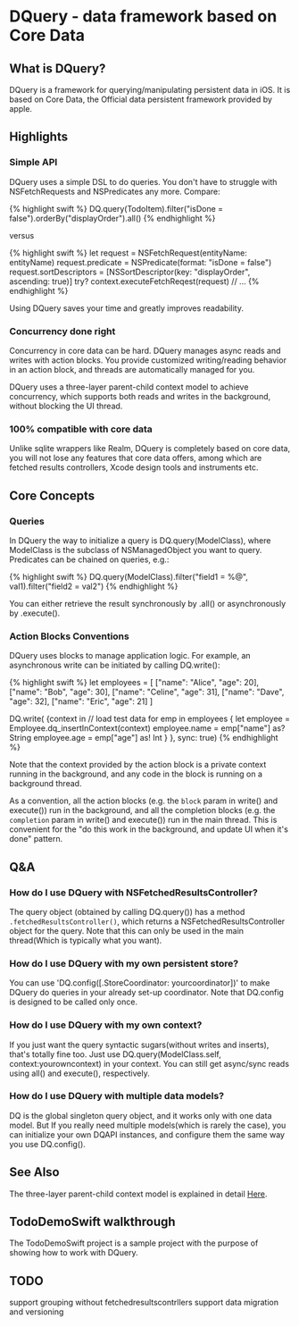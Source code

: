 # DQuery - data framework based on Core Data

## What is DQuery?
DQuery is a framework for querying/manipulating persistent data in iOS.
It is based on Core Data, the Official data persistent framework provided by
apple.

## Highlights
### Simple API
DQuery uses a simple DSL to do queries. You don't have to
struggle with NSFetchRequests and NSPredicates any more. Compare:

{% highlight swift %}
DQ.query(TodoItem).filter("isDone = false").orderBy("displayOrder").all()
{% endhighlight %}

versus

{% highlight swift %}
let request = NSFetchRequest(entityName: entityName)
request.predicate = NSPredicate(format: "isDone = false")
request.sortDescriptors = [NSSortDescriptor(key: "displayOrder", ascending: true)]
try? context.executeFetchReqest(request)
// ...
{% endhighlight %}

Using DQuery saves your time and greatly improves readability.

### Concurrency done right
Concurrency in core data can be hard. DQuery manages async reads and writes
with action blocks. You provide customized writing/reading behavior in an action
block, and threads are automatically managed for you.

DQuery uses a three-layer parent-child context model to achieve concurrency,
which supports both reads and writes in the background, without blocking the UI
thread.

### 100% compatible with core data
Unlike sqlite wrappers like Realm, DQuery is completely based on core data, you
will not lose any features that core data offers, among which are
fetched results controllers, Xcode design tools and instruments etc.

## Core Concepts
### Queries
In DQuery the way to initialize a query is DQ.query(ModelClass), where
ModelClass is the subclass of NSManagedObject you want to query. Predicates can
be chained on queries, e.g.:

{% highlight swift %}
DQ.query(ModelClass).filter("field1 = %@", val1).filter("field2 = val2")
{% endhighlight %}

You can either retrieve the result synchronously by .all() or asynchronously by
.execute().

### Action Blocks Conventions
DQuery uses blocks to manage application logic. For example, an asynchronous
write can be initiated by calling DQ.write():

{% highlight swift %}
let employees = [
    ["name": "Alice", "age": 20],
    ["name": "Bob", "age": 30],
    ["name": "Celine", "age": 31],
    ["name": "Dave", "age": 32],
    ["name": "Eric", "age": 21]
]

DQ.write(
    {context in
        // load test data
        for emp in employees {
            let employee = Employee.dq_insertInContext(context)
            employee.name = emp["name"] as? String
            employee.age = emp["age"] as! Int
        }
    },
    sync: true)
{% endhighlight %}

Note that the context provided by the action block is a private context running
in the background, and any code in the block is running on a background thread.

As a convention, all the action blocks (e.g. the `block` param in write() and execute())
run in the background, and all the completion blocks (e.g. the `completion` param
in write() and execute()) run in the main thread. This is convenient for the
"do this work in the background, and update UI when it's done" pattern.


## Q&A
### How do I use DQuery with NSFetchedResultsController?
The query object (obtained by calling DQ.query()) has a method
`.fetchedResultsController()`, which returns a NSFetchedResultsController object
for the query. Note that this can only be used in the main thread(Which is
typically what you want).

### How do I use DQuery with my own persistent store?
You can use 'DQ.config([.StoreCoordinator: yourcoordinator])' to make DQuery do
queries in your already set-up coordinator. Note that DQ.config is designed to
be called only once.

### How do I use DQuery with my own context?
If you just want the query syntactic sugars(without writes and inserts), that's
totally fine too. Just use DQ.query(ModelClass.self, context:yourowncontext) in
your context. You can still get async/sync reads using all() and execute(),
respectively.

### How do I use DQuery with multiple data models?
DQ is the global singleton query object, and it works only with one data model.
But If you really need multiple models(which is rarely the case), you can
initialize your own DQAPI instances, and configure them the same way you use
DQ.config().


## See Also
The three-layer parent-child context model is explained in detail [Here](https://developmentnow.com/2015/04/28/experimenting-with-the-parent-child-concurrency-pattern-to-optimize-coredata-apps/).

## TodoDemoSwift walkthrough
The TodoDemoSwift project is a sample project with the purpose of showing how to
work with DQuery.

## TODO
support grouping without fetchedresultscontrllers
support data migration and versioning
